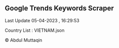

## Google Trends Keywords Scraper 
 
Last Update 05-04-2023 , 16:29:53

Country List :
VIETNAM.json



© Abdul Muttaqin 
